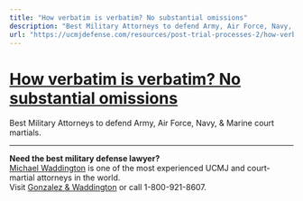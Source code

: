 ```yaml
---
title: "How verbatim is verbatim? No substantial omissions"
description: "Best Military Attorneys to defend Army, Air Force, Navy, & Marine court martials."
url: "https://ucmjdefense.com/resources/post-trial-processes-2/how-verbatim-is-verbatim-no-substantial-omissions.html"
---
```


# [How verbatim is verbatim? No substantial omissions](https://ucmjdefense.com/resources/post-trial-processes-2/how-verbatim-is-verbatim-no-substantial-omissions.html)

Best Military Attorneys to defend Army, Air Force, Navy, & Marine court martials.

---

**Need the best military defense lawyer?**  
[Michael Waddington](https://ucmjdefense.com/attorneys/michael-stewart-waddington-partner.html) is one of the most experienced UCMJ and court-martial attorneys in the world.  
Visit [Gonzalez & Waddington](https://ucmjdefense.com) or call 1-800-921-8607.
